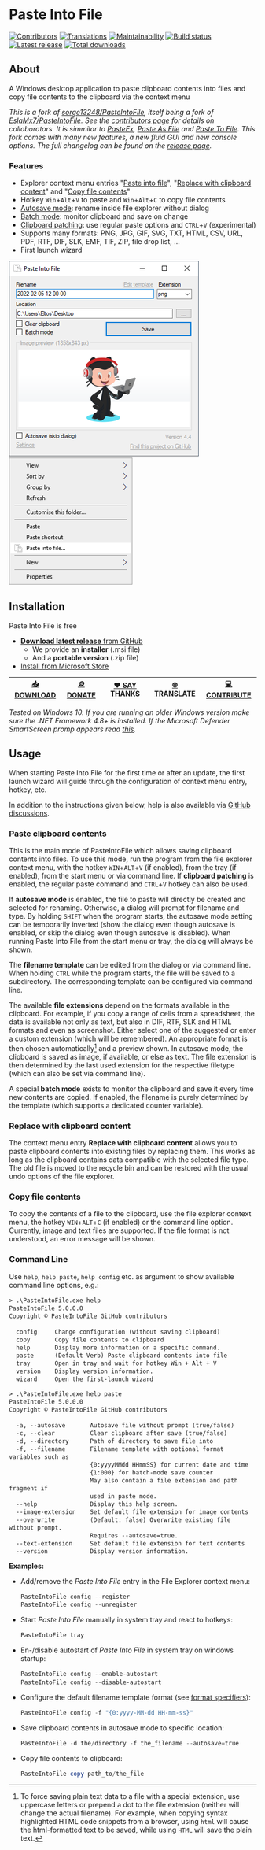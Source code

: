 # Paste Into File

[![Contributors](https://img.shields.io/github/contributors/eltos/PasteIntoFile)](https://github.com/eltos/PasteIntoFile/graphs/contributors)
[![Translations](https://badges.crowdin.net/PasteIntoFile/localized.svg)](https://crowdin.com/project/PasteIntoFile)
[![Maintainability](https://api.codeclimate.com/v1/badges/193a540baab0fcf6c916/maintainability)](https://codeclimate.com/github/eltos/PasteIntoFile/maintainability)
[![Build status](https://img.shields.io/github/actions/workflow/status/eltos/PasteIntoFile/dotnet-testbuild.yml?branch=main)](https://github.com/eltos/PasteIntoFile/actions)
[![Latest release](https://img.shields.io/github/v/release/eltos/PasteIntoFile)](https://github.com/eltos/PasteIntoFile/releases/latest)
[![Total downloads](https://img.shields.io/github/downloads/eltos/PasteIntoFile/total)](https://github.com/eltos/PasteIntoFile/releases)

## About

A Windows desktop application to paste clipboard contents into files and copy file contents to the clipboard via the context menu



_This is a fork of [sorge13248/PasteIntoFile](https://github.com/sorge13248/PasteIntoFile), itself being a fork of [EslaMx7/PasteIntoFile](https://github.com/EslaMx7/PasteIntoFile)._
_See the [contributors page](https://github.com/eltos/PasteIntoFile/graphs/contributors) for details on collaborators._
_It is simmilar to [PasteEx](https://github.com/huiyadanli/PasteEx), [Paste As File](https://pasteasfile.org) and [Paste To File](https://apps.microsoft.com/store/detail/paste-to-file/9PM34S06CFVJ)._
_This fork comes with many new features, a new fluid GUI and new console options._
_The full changelog can be found on the [release page](https://github.com/eltos/PasteIntoFile/releases)._



### Features

+ Explorer context menu entries "[Paste into file](#paste-clipboard-contents)", "[Replace with clipboard content](#replace-with-clipboard-content)" and "[Copy file contents](#copy-file-contents)"
+ Hotkey `Win`+`Alt`+`V` to paste and `Win`+`Alt`+`C` to copy file contents
+ [Autosave mode](https://github.com/eltos/PasteIntoFile/discussions/2): rename inside file explorer without dialog
+ [Batch mode](https://github.com/eltos/PasteIntoFile/discussions/4): monitor clipboard and save on change
+ [Clipboard patching](https://github.com/eltos/PasteIntoFile/discussions/11): use regular paste options and `CTRL`+`V` (experimental)
+ Supports many formats: PNG, JPG, GIF, SVG, TXT, HTML, CSV, URL, PDF, RTF, DIF, SLK, EMF, TIF, ZIP, file drop list, ...
+ First launch wizard

![Paste Into File](.github/screenshot.png)
![Paste Into File kontext menu](.github/screenshot-1.png)


## Installation

Paste Into File is free

+ [**Download latest release** from GitHub](https://github.com/eltos/PasteIntoFile/releases)
  + We provide an **installer** (.msi file)
  + And a **portable version** (.zip file)
+ [Install from Microsoft Store](https://apps.microsoft.com/store/detail/XP88X1XTPKZJDJ)

| [📥 DOWNLOAD](https://github.com/eltos/PasteIntoFile/releases) | [🪙 DONATE](https://github.com/sponsors/eltos) | [❤️ SAY THANKS](https://saythanks.io/to/eltos) | [🌐 TRANSLATE](https://github.com/eltos/PasteIntoFile/issues/18) | [💻 CONTRIBUTE](https://github.com/eltos/PasteIntoFile/contribute)
|---|---|---|---|---|

_Tested on Windows 10._
_If you are running an older Windows version make sure the .NET Framework 4.8+ is installed._
_If the Microsoft Defender SmartScreen promp appears read [this](https://github.com/eltos/PasteIntoFile/discussions/10)._


## Usage

When starting Paste Into File for the first time or after an update, the first launch wizard will guide through the configuration of context menu entry, hotkey, etc.

In addition to the instructions given below, help is also available via [GitHub discussions](https://github.com/eltos/PasteIntoFile/discussions/categories/q-a).


### Paste clipboard contents

This is the main mode of PasteIntoFile which allows saving clipboard contents into files.
To use this mode, run the program from the file explorer context menu, with the hotkey `WIN`+`ALT`+`V` (if enabled), from the tray (if enabled), from the start menu or via command line.
If **clipboard patching** is enabled, the regular paste command and `CTRL`+`V` hotkey can also be used.

If **autosave mode** is enabled, the file to paste will directly be created and selected for renaming.
Otherwise, a dialog will prompt for filename and type.
By holding `SHIFT` when the program starts, the autosave mode setting can be temporarily inverted (show the dialog even though autosave is enabled, or skip the dialog even though autosave is disabled).
When running Paste Into File from the start menu or tray, the dialog will always be shown.

The **filename template** can be edited from the dialog or via command line.
When holding `CTRL` while the program starts, the file will be saved to a subdirectory.
The corresponding template can be configured via command line.

The available **file extensions** depend on the formats available in the clipboard.
For example, if you copy a range of cells from a spreadsheet, the data is available not only as text, but also in DIF, RTF, SLK and HTML formats and even as screenshot.
Either select one of the suggested or enter a custom extension (which will be remembered).
An appropriate format is then chosen automatically[^save_plain_text] and a preview shown.
In autosave mode, the clipboard is saved as image, if available, or else as text.
The file extension is then determined by the last used extension for the respective filetype (which can also be set via command line).

A special **batch mode** exists to monitor the clipboard and save it every time new contents are copied.
If enabled, the filename is purely determined by the template (which supports a dedicated counter variable).

[^save_plain_text]: To force saving plain text data to a file with a special extension,
use uppercase letters or prepend a dot to the file extension (neither will change the actual filename).
For example, when copying syntax highlighted HTML code snippets from a browser,
using `html` will cause the html-formatted text to be saved,
while using `HTML` will save the plain text.


### Replace with clipboard content
The context menu entry **Replace with clipboard content** allows you to paste clipboard contents into existing files by replacing them.
This works as long as the clipboard contains data compatible with the selected file type.
The old file is moved to the recycle bin and can be restored with the usual undo options of the file explorer.


### Copy file contents

To copy the contents of a file to the clipboard, use the file explorer context menu, the hotkey `WIN`+`ALT`+`C` (if enabled) or the command line option.
Currently, image and text files are supported. If the file format is not understood, an error message will be shown.



### Command Line

Use `help`, `help paste`, `help config` etc. as argument to show available command line options, e.g.:
```
> .\PasteIntoFile.exe help
PasteIntoFile 5.0.0.0
Copyright © PasteIntoFile GitHub contributors

  config     Change configuration (without saving clipboard)
  copy       Copy file contents to clipboard
  help       Display more information on a specific command.
  paste      (Default Verb) Paste clipboard contents into file
  tray       Open in tray and wait for hotkey Win + Alt + V
  version    Display version information.
  wizard     Open the first-launch wizard
```
```
> .\PasteIntoFile.exe help paste
PasteIntoFile 5.0.0.0
Copyright © PasteIntoFile GitHub contributors

  -a, --autosave       Autosave file without prompt (true/false)
  -c, --clear          Clear clipboard after save (true/false)
  -d, --directory      Path of directory to save file into
  -f, --filename       Filename template with optional format variables such as
                       {0:yyyyMMdd HHmmSS} for current date and time
                       {1:000} for batch-mode save counter
                       May also contain a file extension and path fragment if
                       used in paste mode.
  --help               Display this help screen.
  --image-extension    Set default file extension for image contents
  --overwrite          (Default: false) Overwrite existing file without prompt.
                       Requires --autosave=true.
  --text-extension     Set default file extension for text contents
  --version            Display version information.
```

**Examples:**
- Add/remove the *Paste Into File* entry in the File Explorer context menu:
   ```powershell
   PasteIntoFile config --register
   PasteIntoFile config --unregister
   ```
- Start *Paste Into File* manually in system tray and react to hotkeys:
   ```powershell
   PasteIntoFile tray
   ```
- En-/disable autostart of *Paste Into File* in system tray on windows startup:
   ```powershell
   PasteIntoFile config --enable-autostart
   PasteIntoFile config --disable-autostart
   ```
- Configure the default filename template format (see [format specifiers](https://docs.microsoft.com/en-us/dotnet/standard/base-types/custom-date-and-time-format-strings)):
   ```powershell
   PasteIntoFile config -f "{0:yyyy-MM-dd HH-mm-ss}"
   ```
- Save clipboard contents in autosave mode to specific location:
  ```powershell
  PasteIntoFile -d the/directory -f the_filename --autosave=true
  ```
- Copy file contents to clipboard:
  ```powershell
  PasteIntoFile copy path_to/the_file
  ```

